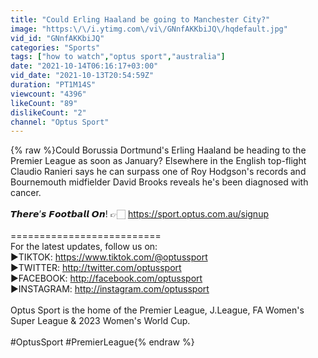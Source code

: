```yaml
---
title: "Could Erling Haaland be going to Manchester City?"
image: "https:\/\/i.ytimg.com\/vi\/GNnfAKKbiJQ\/hqdefault.jpg"
vid_id: "GNnfAKKbiJQ"
categories: "Sports"
tags: ["how to watch","optus sport","australia"]
date: "2021-10-14T06:16:17+03:00"
vid_date: "2021-10-13T20:54:59Z"
duration: "PT1M14S"
viewcount: "4396"
likeCount: "89"
dislikeCount: "2"
channel: "Optus Sport"
---
```

{% raw %}Could Borussia Dortmund's Erling Haaland be heading to the Premier League as soon as January? Elsewhere in the English top-flight Claudio Ranieri says he can surpass one of Roy Hodgson's records and Bournemouth midfielder David Brooks reveals he's been diagnosed with cancer. <br /><br />𝙏𝙝𝙚𝙧𝙚’𝙨 𝙁𝙤𝙤𝙩𝙗𝙖𝙡𝙡 𝙊𝙣! 👉🏻 <a rel="nofollow" target="blank" href="https://sport.optus.com.au/signup">https://sport.optus.com.au/signup</a><br /><br />==========================<br />For the latest updates, follow us on:<br />►TIKTOK: <a rel="nofollow" target="blank" href="https://www.tiktok.com/@optussport">https://www.tiktok.com/@optussport</a><br />►TWITTER: <a rel="nofollow" target="blank" href="http://twitter.com/optussport">http://twitter.com/optussport</a><br />►FACEBOOK: <a rel="nofollow" target="blank" href="http://facebook.com/optussport">http://facebook.com/optussport</a> <br />►INSTAGRAM: <a rel="nofollow" target="blank" href="http://instagram.com/optussport">http://instagram.com/optussport</a> <br /><br />Optus Sport is the home of the Premier League, J.League, FA Women's Super League &amp; 2023 Women's World Cup.<br /><br />#OptusSport #PremierLeague{% endraw %}
